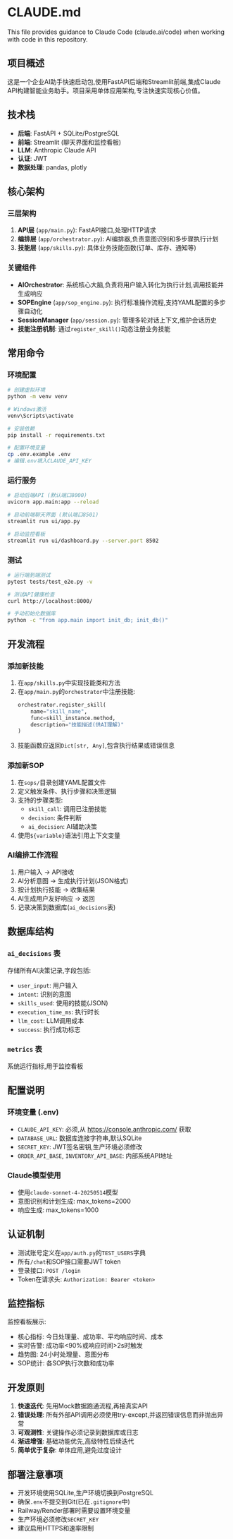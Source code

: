 # CLAUDE.md

This file provides guidance to Claude Code (claude.ai/code) when working with code in this repository.

## 项目概述

这是一个企业AI助手快速启动包,使用FastAPI后端和Streamlit前端,集成Claude API构建智能业务助手。项目采用单体应用架构,专注快速实现核心价值。

## 技术栈

- **后端**: FastAPI + SQLite/PostgreSQL
- **前端**: Streamlit (聊天界面和监控看板)
- **LLM**: Anthropic Claude API
- **认证**: JWT
- **数据处理**: pandas, plotly

## 核心架构

### 三层架构
1. **API层** (`app/main.py`): FastAPI接口,处理HTTP请求
2. **编排层** (`app/orchestrator.py`): AI编排器,负责意图识别和多步骤执行计划
3. **技能层** (`app/skills.py`): 具体业务技能函数(订单、库存、通知等)

### 关键组件
- **AIOrchestrator**: 系统核心大脑,负责将用户输入转化为执行计划,调用技能并生成响应
- **SOPEngine** (`app/sop_engine.py`): 执行标准操作流程,支持YAML配置的多步骤自动化
- **SessionManager** (`app/session.py`): 管理多轮对话上下文,维护会话历史
- **技能注册机制**: 通过`register_skill()`动态注册业务技能

## 常用命令

### 环境配置
```bash
# 创建虚拟环境
python -m venv venv

# Windows激活
venv\Scripts\activate

# 安装依赖
pip install -r requirements.txt

# 配置环境变量
cp .env.example .env
# 编辑.env填入CLAUDE_API_KEY
```

### 运行服务
```bash
# 启动后端API (默认端口8000)
uvicorn app.main:app --reload

# 启动前端聊天界面 (默认端口8501)
streamlit run ui/app.py

# 启动监控看板
streamlit run ui/dashboard.py --server.port 8502
```

### 测试
```bash
# 运行端到端测试
pytest tests/test_e2e.py -v

# 测试API健康检查
curl http://localhost:8000/

# 手动初始化数据库
python -c "from app.main import init_db; init_db()"
```

## 开发流程

### 添加新技能
1. 在`app/skills.py`中实现技能类和方法
2. 在`app/main.py`的`orchestrator`中注册技能:
   ```python
   orchestrator.register_skill(
       name="skill_name",
       func=skill_instance.method,
       description="技能描述(供AI理解)"
   )
   ```
3. 技能函数应返回`Dict[str, Any]`,包含执行结果或错误信息

### 添加新SOP
1. 在`sops/`目录创建YAML配置文件
2. 定义触发条件、执行步骤和决策逻辑
3. 支持的步骤类型:
   - `skill_call`: 调用已注册技能
   - `decision`: 条件判断
   - `ai_decision`: AI辅助决策
4. 使用`${variable}`语法引用上下文变量

### AI编排工作流程
1. 用户输入 → API接收
2. AI分析意图 → 生成执行计划(JSON格式)
3. 按计划执行技能 → 收集结果
4. AI生成用户友好响应 → 返回
5. 记录决策到数据库(`ai_decisions`表)

## 数据库结构

### `ai_decisions` 表
存储所有AI决策记录,字段包括:
- `user_input`: 用户输入
- `intent`: 识别的意图
- `skills_used`: 使用的技能(JSON)
- `execution_time_ms`: 执行时长
- `llm_cost`: LLM调用成本
- `success`: 执行成功标志

### `metrics` 表
系统运行指标,用于监控看板

## 配置说明

### 环境变量 (.env)
- `CLAUDE_API_KEY`: 必须,从 https://console.anthropic.com/ 获取
- `DATABASE_URL`: 数据库连接字符串,默认SQLite
- `SECRET_KEY`: JWT签名密钥,生产环境必须修改
- `ORDER_API_BASE`, `INVENTORY_API_BASE`: 内部系统API地址

### Claude模型使用
- 使用`claude-sonnet-4-20250514`模型
- 意图识别和计划生成: max_tokens=2000
- 响应生成: max_tokens=1000

## 认证机制

- 测试账号定义在`app/auth.py`的`TEST_USERS`字典
- 所有`/chat`和SOP接口需要JWT token
- 登录接口: `POST /login`
- Token在请求头: `Authorization: Bearer <token>`

## 监控指标

监控看板展示:
- 核心指标: 今日处理量、成功率、平均响应时间、成本
- 实时告警: 成功率<90%或响应时间>2s时触发
- 趋势图: 24小时处理量、意图分布
- SOP统计: 各SOP执行次数和成功率

## 开发原则

1. **快速迭代**: 先用Mock数据跑通流程,再接真实API
2. **错误处理**: 所有外部API调用必须使用try-except,并返回错误信息而非抛出异常
3. **可观测性**: 关键操作必须记录到数据库或日志
4. **渐进增强**: 基础功能优先,高级特性后续迭代
5. **简单优于复杂**: 单体应用,避免过度设计

## 部署注意事项

- 开发环境使用SQLite,生产环境切换到PostgreSQL
- 确保`.env`不提交到Git(已在`.gitignore`中)
- Railway/Render部署时需要设置环境变量
- 生产环境必须修改`SECRET_KEY`
- 建议启用HTTPS和速率限制
